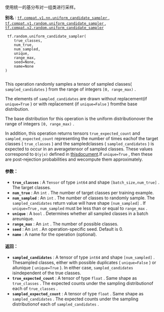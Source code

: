 使用统一的基分布对一组类进行采样。

**别名** : [ `tf.compat.v1.nn.uniform_candidate_sampler` ](/api_docs/python/tf/random/uniform_candidate_sampler), [ `tf.compat.v1.random.uniform_candidate_sampler` ](/api_docs/python/tf/random/uniform_candidate_sampler), [ `tf.compat.v2.random.uniform_candidate_sampler` ](/api_docs/python/tf/random/uniform_candidate_sampler)

```
 tf.random.uniform_candidate_sampler(
    true_classes,
    num_true,
    num_sampled,
    unique,
    range_max,
    seed=None,
    name=None
)
 
```

This operation randomly samples a tensor of sampled classes( `sampled_candidates` ) from the range of integers  `[0, range_max)` .

The elements of  `sampled_candidates`  are drawn without replacement(if  `unique=True` ) or with replacement (if  `unique=False` ) fromthe base distribution.

The base distribution for this operation is the uniform distributionover the range of integers  `[0, range_max)` .

In addition, this operation returns tensors  `true_expected_count` and  `sampled_expected_count`  representing the number of times eachof the target classes ( `true_classes` ) and the sampledclasses ( `sampled_candidates` ) is expected to occur in an averagetensor of sampled classes.  These values correspond to  `Q(y|x)` defined in [thisdocument](http://tensorflow.google.cn/extras/candidate_sampling.pdf).If  `unique=True` , then these are post-rejection probabilities and wecompute them approximately.

#### 参数：
- **`true_classes`** : A  `Tensor`  of type  `int64`  and shape  `[batch_size,num_true]` . The target classes.
- **`num_true`** : An  `int` .  The number of target classes per training example.
- **`num_sampled`** : An  `int` .  The number of classes to randomly sample. The `sampled_candidates`  return value will have shape  `[num_sampled]` . If `unique=True` ,  `num_sampled`  must be less than or equal to  `range_max` .
- **`unique`** : A  `bool` . Determines whether all sampled classes in a batch areunique.
- **`range_max`** : An  `int` . The number of possible classes.
- **`seed`** : An  `int` . An operation-specific seed. Default is 0.
- **`name`** : A name for the operation (optional).


#### 返回：
- **`sampled_candidates`** : A tensor of type  `int64`  and shape  `[num_sampled]` .  Thesampled classes, either with possible duplicates ( `unique=False` ) or allunique ( `unique=True` ). In either case,  `sampled_candidates`  isindependent of the true classes.
- **`true_expected_count`** : A tensor of type  `float` .  Same shape as `true_classes` . The expected counts under the sampling distributionof each of  `true_classes` .
- **`sampled_expected_count`** : A tensor of type  `float` . Same shape as `sampled_candidates` . The expected counts under the sampling distributionof each of  `sampled_candidates` .
